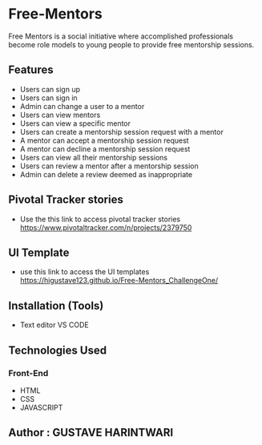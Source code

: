 # Free-Mentors
Free Mentors is a social initiative where accomplished professionals become role models to
young people to provide free mentorship sessions.

## Features
* Users can sign up
* Users can sign in
* Admin can change a user to a mentor
* Users can view mentors
* Users can view a specific mentor
* Users can create a mentorship session request with a mentor
* A mentor can accept a mentorship session request
* A mentor can decline a mentorship session request
* Users can view all their mentorship sessions
* Users can review a mentor after a mentorship session
* Admin can delete a review deemed as inappropriate

## Pivotal Tracker stories
* Use the this link to access pivotal tracker stories https://www.pivotaltracker.com/n/projects/2379750

## UI Template
* use this link to access the UI templates https://higustave123.github.io/Free-Mentors_ChallengeOne/

## Installation (Tools)
* Text editor VS CODE

## Technologies Used
### Front-End
* HTML
* CSS
* JAVASCRIPT

## Author : GUSTAVE HARINTWARI
